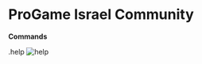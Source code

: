 # ProGame Israel Community

**Commands**

.help
<img src="https://cdn.discordapp.com/attachments/465902426889650179/467199584364396544/unknown.png" alt="help">
